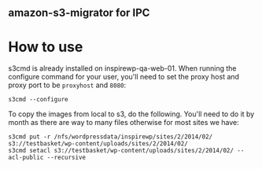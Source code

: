 amazon-s3-migrator for IPC
--------------------------

How to use
==========

s3cmd is already installed on inspirewp-qa-web-01. When running the configure command for your user, you'll need to set the proxy host and proxy port to be `proxyhost` and `8080`:

    s3cmd --configure

To copy the images from local to s3, do the following. You'll need to do it by month as there are way to many files otherwise for most sites we have:

    s3cmd put -r /nfs/wordpressdata/inspirewp/sites/2/2014/02/ s3://testbasket/wp-content/uploads/sites/2/2014/02/
    s3cmd setacl s3://testbasket/wp-content/uploads/sites/2/2014/02/ --acl-public --recursive
